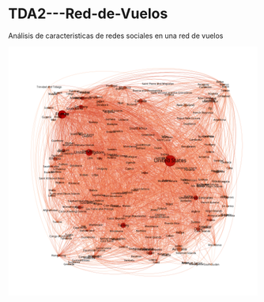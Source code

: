 # TDA2---Red-de-Vuelos
Análisis de caracteristicas de redes sociales en una red de vuelos


![Alt_text](Betweenness_centrality.png)
